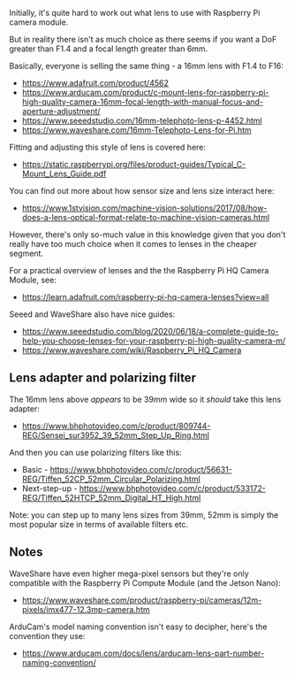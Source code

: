 Initially, it's quite hard to work out what lens to use with Raspberry Pi camera module.

But in reality there isn't as much choice as there seems if you want a DoF greater than F1.4 and a focal length greater than 6mm.

Basically, everyone is selling the same thing - a 16mm lens with F1.4 to F16:

* <https://www.adafruit.com/product/4562>
* <https://www.arducam.com/product/c-mount-lens-for-raspberry-pi-high-quality-camera-16mm-focal-length-with-manual-focus-and-aperture-adjustment/>
* <https://www.seeedstudio.com/16mm-telephoto-lens-p-4452.html>
* <https://www.waveshare.com/16mm-Telephoto-Lens-for-Pi.htm>

Fitting and adjusting this style of lens is covered here:

* <https://static.raspberrypi.org/files/product-guides/Typical_C-Mount_Lens_Guide.pdf>

You can find out more about how sensor size and lens size interact here:

* <https://www.1stvision.com/machine-vision-solutions/2017/08/how-does-a-lens-optical-format-relate-to-machine-vision-cameras.html>

However, there's only so-much value in this knowledge given that you don't really have too much choice when it comes to lenses in the cheaper segment.

For a practical overview of lenses and the the Raspberry Pi HQ Camera Module, see:

* <https://learn.adafruit.com/raspberry-pi-hq-camera-lenses?view=all>

Seeed and WaveShare also have nice guides:

* <https://www.seeedstudio.com/blog/2020/06/18/a-complete-guide-to-help-you-choose-lenses-for-your-raspberry-pi-high-quality-camera-m/>
* <https://www.waveshare.com/wiki/Raspberry_Pi_HQ_Camera>

Lens adapter and polarizing filter
----------------------------------

The 16mm lens above _appears_ to be 39mm wide so it _should_ take this lens adapter:

* <https://www.bhphotovideo.com/c/product/809744-REG/Sensei_sur3952_39_52mm_Step_Up_Ring.html>

And then you can use polarizing filters like this:

* Basic - <https://www.bhphotovideo.com/c/product/56631-REG/Tiffen_52CP_52mm_Circular_Polarizing.html>
* Next-step-up - <https://www.bhphotovideo.com/c/product/533172-REG/Tiffen_52HTCP_52mm_Digital_HT_High.html>

Note: you can step up to many lens sizes from 39mm, 52mm is simply the most popular size in terms of available filters etc.

Notes
-----

WaveShare have even higher mega-pixel sensors but they're only compatible with the Raspberry Pi Compute Module (and the Jetson Nano):

* <https://www.waveshare.com/product/raspberry-pi/cameras/12m-pixels/imx477-12.3mp-camera.htm>

ArduCam's model naming convention isn't easy to decipher, here's the convention they use:

* <https://www.arducam.com/docs/lens/arducam-lens-part-number-naming-convention/>
